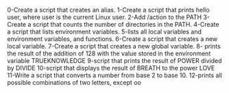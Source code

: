 0-Create a script that creates an alias.
1-Create a script that prints hello user, where user is the current Linux user.
2-Add /action to the PATH
3-Create a script that counts the number of directories in the PATH.
4-Create a script that lists environment variables.
5-lists all local variables and environment variables, and functions.
6-Create a script that creates a new local variable.
7-Create a script that creates a new global variable.
8- prints the result of the addition of 128 with the value
stored in the environment variable TRUEKNOWLEDGE
9-script that prints the result of POWER divided by DIVIDE
10-script that displays the result of BREATH to the power LOVE
11-Write a script that converts a number from base 2 to base 10.
12-prints all possible combinations of two letters, except oo
